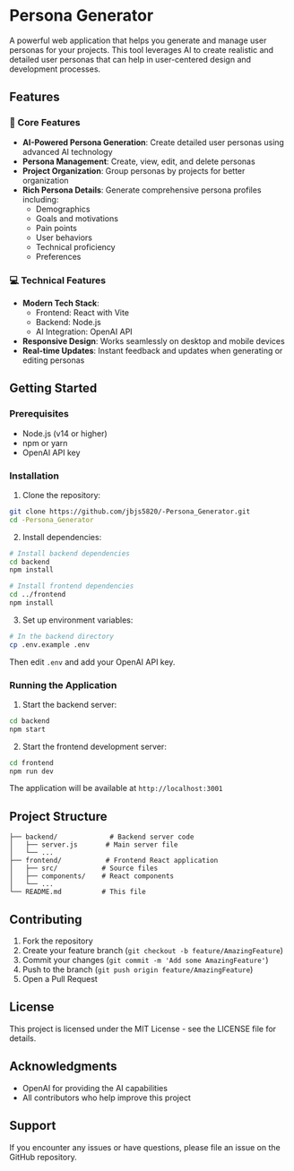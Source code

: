 # Persona Generator

A powerful web application that helps you generate and manage user personas for your projects. This tool leverages AI to create realistic and detailed user personas that can help in user-centered design and development processes.

## Features

### 🎯 Core Features

- **AI-Powered Persona Generation**: Create detailed user personas using advanced AI technology
- **Persona Management**: Create, view, edit, and delete personas
- **Project Organization**: Group personas by projects for better organization
- **Rich Persona Details**: Generate comprehensive persona profiles including:
  - Demographics
  - Goals and motivations
  - Pain points
  - User behaviors
  - Technical proficiency
  - Preferences

### 💻 Technical Features

- **Modern Tech Stack**:
  - Frontend: React with Vite
  - Backend: Node.js
  - AI Integration: OpenAI API
- **Responsive Design**: Works seamlessly on desktop and mobile devices
- **Real-time Updates**: Instant feedback and updates when generating or editing personas

## Getting Started

### Prerequisites

- Node.js (v14 or higher)
- npm or yarn
- OpenAI API key

### Installation

1. Clone the repository:
```bash
git clone https://github.com/jbjs5820/-Persona_Generator.git
cd -Persona_Generator
```

2. Install dependencies:
```bash
# Install backend dependencies
cd backend
npm install

# Install frontend dependencies
cd ../frontend
npm install
```

3. Set up environment variables:
```bash
# In the backend directory
cp .env.example .env
```
Then edit `.env` and add your OpenAI API key.

### Running the Application

1. Start the backend server:
```bash
cd backend
npm start
```

2. Start the frontend development server:
```bash
cd frontend
npm run dev
```

The application will be available at `http://localhost:3001`

## Project Structure

```
├── backend/             # Backend server code
│   ├── server.js       # Main server file
│   └── ...
├── frontend/           # Frontend React application
│   ├── src/           # Source files
│   ├── components/    # React components
│   └── ...
└── README.md          # This file
```

## Contributing

1. Fork the repository
2. Create your feature branch (`git checkout -b feature/AmazingFeature`)
3. Commit your changes (`git commit -m 'Add some AmazingFeature'`)
4. Push to the branch (`git push origin feature/AmazingFeature`)
5. Open a Pull Request

## License

This project is licensed under the MIT License - see the LICENSE file for details.

## Acknowledgments

- OpenAI for providing the AI capabilities
- All contributors who help improve this project

## Support

If you encounter any issues or have questions, please file an issue on the GitHub repository.
